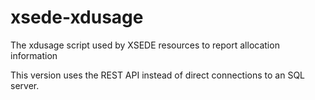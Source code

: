 # xsede-xdusage
The xdusage script used by XSEDE resources to report allocation information

This version uses the REST API instead of direct connections to an SQL server.
